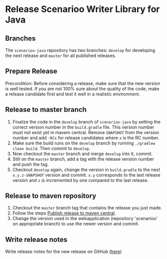 # Release Scenarioo Writer Library for Java

## Branches

The `scenarioo-java` repository has two branches: `develop` for developing the next release and `master` for all published releases.

## Prepare Release

Precondition: Before considering a release, make sure that the new version is well tested. If you are not 100% sure about the quality of the code, make a release candidate first and test it well in a realistic environment.

## Release to master branch

1. Finalize the code in the `develop` branch of `scenarioo-java` by setting the correct version number in the `build.gradle` file. This version number must not exist yet in mavem central. Remove `SNAPSHOT` from the version number and add `-RCx` for release candidates where `x` is the RC number.
2. Make sure the build runs on the `develop` branch by running `./gradlew clean build`. Then commit to `develop`.
3. Now checkout the `master` branch and merge `develop` into it, commit.
4. Still on the `master` branch, add a tag with the release version number and push the tag.
5. Checkout `develop` again, change the version in `build.gradle` to the next `x.y.z-SNAPSHOT` version and commit. `x.y` corresponds to the last release version and `z` is incremented by one compared to the last release.

## Release to maven repository

1. Checkout the `master` branch tag that contains the release you just made.
2. Follow the steps [Publish release to maven central](upload-to-maven-central.md).
3. Change the version used in the webapplication (repository 'scenarioo' on appropriate branch) to use the newer version and commit.

## Write release notes

Write release notes for the new release on GitHub ([here](https://github.com/scenarioo/scenarioo-java/releases))
